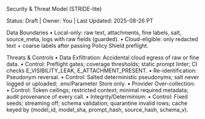 Security & Threat Model (STRIDE-lite)

Status: Draft | Owner: You | Last Updated: 2025-08-26 PT

Data Boundaries
	•	Local-only: raw text, attachments, fine labels, salt, source_meta, logs with raw fields (guarded).
	•	Cloud-eligible: only redacted text + coarse labels after passing Policy Shield preflight.

Threats & Controls
	•	Data Exfiltration: Accidental cloud egress of raw or fine data.
	•	Control: Preflight gates; coverage thresholds; static prompt linter; CI checks E_VISIBILITY_LEAK, E_ATTACHMENT_PRESENT.
	•	Re-identification: Pseudonym reversal.
	•	Control: Salted deterministic pseudonyms; salt never logged or uploaded; .env/Parameter Store only.
	•	Provider Over-collection:
	•	Control: Token ceilings; restricted context; minimal required metadata; audit provenance of every call.
	•	Integrity/Determinism:
	•	Control: Fixed seeds; streaming off; schema validation; quarantine invalid rows; cache keyed by (model_id, model_sha, prompt_hash, source_hash, schema_v).

